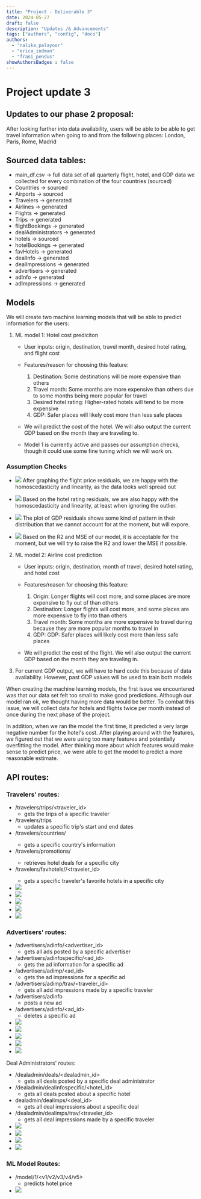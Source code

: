 ```yaml
---
title: "Project - Deliverable 3"
date: 2024-05-27
draft: false
description: "Updates /& Advancements"
tags: ["authors", "config", "docs"]
authors:
  - "nalika_palayoor"
  - "erica_indman"
  - "frani_pendus"
showAuthorsBadges : false
---
```


# Project update 3

## **Updates to our phase 2 proposal:**

After looking further into data availability, users will be able to be able to get travel information when going to and from the following places: London, Paris, Rome, Madrid

## Sourced data tables:
- main_df.csv → full data set of all quarterly flight, hotel, and GDP data we collected for every combination of the four countries (sourced)
- Countries → sourced
- Airports → sourced
- Travelers → generated
- Airlines → generated
- Flights → generated
- Trips → generated
- flightBookings → generated
- dealAdministrators → generated
- hotels → sourced
- hotelBookings → generated
- favHotels → generated
- dealInfo → generated
- dealImpressions → generated
- advertisers → generated
- adInfo → generated
- adImpressions → generated


## Models
We will create two machine learning models that will be able to predict information for the users:

1.  ML model 1: Hotel cost prediciton

    -   User inputs: origin, destination, travel month, desired hotel rating, and flight cost
    -   Features/reason for choosing this feature:
        1.  Destination: Some destinations will be more expensive than others
        2.  Travel month: Some months are more expensive than others due to some months being more popular for travel
        3.  Desired hotel rating: Higher-rated hotels will tend to be more expensive
        4.  GDP: Safer places will likely cost more than less safe places

    - We will predict the cost of the hotel. We will also output the current GDP based on the month they are traveling to.
    - Model 1 is currently active and passes our assumption checks, though it could use some fine tuning which we will work on. 
### Assumption Checks
* ![](flights_resids.png)
After graphing the flight price residuals, we are happy with the homoscedasticity and linearity, as the data looks well spread out

* ![](rating_resids.png)
Based on the hotel rating residuals, we are also happy with the homoscedasticity and linearity, at least when ignoring the outlier. 

* ![](gdp_resids.png)
The plot of GDP residuals shows some kind of pattern in their distribution that we cannot account for at the moment, but will expore.

* ![](model_stats.png)
Based on the R2 and MSE of our model, it is acceptable for the moment, but we will try to raise the R2 and lower the MSE if possible. 





2.  ML model 2: Airline cost prediction

    -   User inputs: origin, destination, month of travel, desired hotel rating, and hotel cost
    -   Features/reason for choosing this feature:

        1.  Origin: Longer flights will cost more, and some places are more expensive to fly out of than others
        2.  Destination: Longer flights will cost more, and some places are more expensive to fly into than others
        3.  Travel month: Some months are more expensive to travel during because they are more popular months to travel in
        4.  GDP: GDP: Safer places will likely cost more than less safe places

    -   We will predict the cost of the flight. We will also output the current GDP based on the month they are traveling in.
5.  For current GDP output, we will have to hard code this because of data availability. However, past GDP values will be used to train both models

When creating the machine learning models, the first issue we encountered was that our data set felt too small to make good predictions. Although our model ran ok, we thought having more data would be better. To combat this issue, we will collect data for hotels and flights twice per month instead of once during the next phase of the project. 
 
In addition, when we ran the model the first time, it predicted a very large negative number for the hotel's cost. After playing around with the features, we figured out that we were using too many features and potentially overfitting the model. After thinking more about which features would make sense to predict price, we were able to get the model to predict a more reasonable estimate. 

## API routes:
### Travelers' routes:
* /travelers/trips/<traveler_id>
    * gets the trips of a specific traveler  
* /travelers/trips
    * updates a specific trip's start and end dates 
* /travelers/countries/<country>
    * gets a specific country's information
* /travelers/promotions/<city>
    * retrieves hotel deals for a specific city
* /travelers/favhotels/<city>/<traveler_id>
    * gets a specific traveler's favorite hotels in a specific city
* ![](d3t1.png)
* ![](fav_hotels.png)
* ![](uptrip.jpeg)
* ![](d3t3.png)
* ![](d3t4.png)

### Advertisers' routes:
* /advertisers/adinfo/<advertiser_id>
    * gets all ads posted by a specific advertiser
* /advertisers/adinfospecific/<ad_id>
    * gets the ad information for a specific ad 
* /advertisers/adimp/<ad_id>
    * gets the ad impressions for a specific ad
* /advertisers/adimp/trav/<traveler_id>
    * gets all add impressions made by a specific traveler
* /advertisers/adinfo
    * posts a new ad 
* /advertisers/adinfo/<ad_id>
    * deletes a specific ad
* ![](del.jpeg)
* ![](d3a2.png)
* ![](d3a3.png)
* ![](d3a4.png)
* ![](d3a9.png)

Deal Administrators' routes:
* /dealadmin/deals/<dealadmin_id>
    * gets all deals posted by a specific deal administrator
* /dealadmin/dealinfospecific/<hotel_id>
    * gets all deals posted about a specific hotel
* dealadmin/dealimps/<deal_id>
    * gets all deal impressions about a specific deal 
* /dealadmin/dealimps/trav/<traveler_id>
    * gets all deal impressions made by a specific traveler
* ![](d3d1.png)
* ![](d3d2.png)
* ![](d3d3.png)
* ![](d3d4.png)

### ML Model Routes:
* /model/1/<v1/v2/v3/v4/v5>
    * predicts hotel price 
* ![](cp.jpeg)
